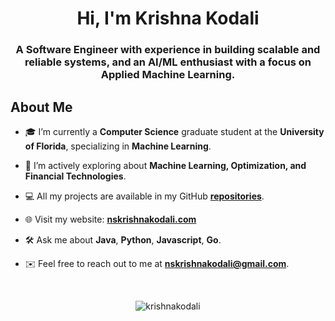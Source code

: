 <h1 align="center">Hi, I'm Krishna Kodali</h1>

<h3 align="center">A Software Engineer with experience in building scalable and reliable systems, and an AI/ML enthusiast with a focus on Applied Machine Learning.</h3>

## About Me

- 🎓 I’m currently a **Computer Science** graduate student at the **University of Florida**, specializing in **Machine Learning**.

- 📖 I’m actively exploring about **Machine Learning, Optimization, and Financial Technologies**.

- 💻 All my projects are available in my GitHub [**repositories**](https://github.com/ns-krishnakodali?tab=repositories).

- 🌐 Visit my website: [**nskrishnakodali.com**](https://www.nskrishnakodali.com)

- 🛠️ Ask me about **Java**, **Python**, **Javascript**, **Go**.

- ✉️ Feel free to reach out to me at **nskrishnakodali@gmail.com**.

<br/>
<p align="center"><img src="https://komarev.com/ghpvc/?username=ns-krishnakodai" alt="krishnakodali" /></p>
